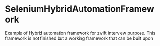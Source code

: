 # SeleniumHybridAutomationFramework
Example of Hybrid automation framework for zwift interview purpose. 
This framework is not finished but a working framework that can be built upon
